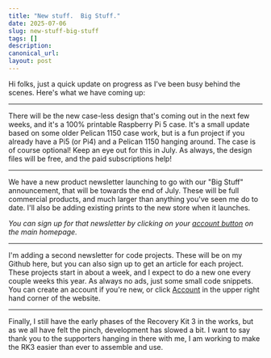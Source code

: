 ```yaml
---
title: "New stuff.  Big Stuff."
date: 2025-07-06
slug: new-stuff-big-stuff
tags: []
description: 
canonical_url: 
layout: post
---
```

<p>Hi folks, just a quick update on progress as I've been busy behind the scenes.  Here's what we have coming up:</p><hr><p>There will be the new case-less design that's coming out in the next few weeks, and it's a 100% printable Raspberry Pi 5 case.  It's a small update based on some older Pelican 1150 case work, but is a fun project if you already have a Pi5 (or Pi4) and a Pelican 1150 hanging around.  The case is of course optional!  Keep an eye out for this in July.  As always, the design files will be free, and the paid subscriptions help!</p><hr><p>We have a new product newsletter launching to go with our "Big Stuff" announcement, that will be towards the end of July.  These will be full commercial products, and much larger than anything you've seen me do to date.  I'll also be adding existing prints to the new store when it launches.</p><p><em>You can sign up for that newsletter by clicking on your </em><a href="__GHOST_URL__/#/portal/account" rel="noreferrer"><em>account button</em></a><em> on the main homepage.</em></p><hr><p>I'm adding a second newsletter for code projects.  These will be on my Github here, but you can also sign up to get an article for each project.  These projects start in about a week, and I expect to do a new one every couple weeks this year.  As always no ads, just some small code snippets.  You can create an account if you're new, or click <a href="__GHOST_URL__/#/portal/account" rel="noreferrer">Account</a> in the upper right hand corner of the website.</p><hr><p>Finally, I still have the early phases of the Recovery Kit 3 in the works, but as we all have felt the pinch, development has slowed a bit.  I want to say thank you to the supporters hanging in there with me, I am working to make the RK3 easier than ever to assemble and use.  </p>
